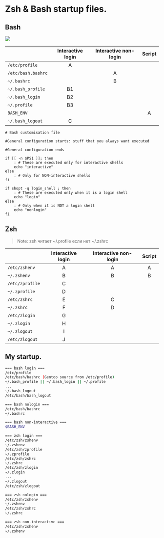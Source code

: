 # Zsh & Bash startup files.
## Bash
![](/images/Linux/Shell/bashstartupfiles1.png)

|                  |Interactive login|Interactive non-login|Script|
|:-----------------|:---------------:|:-------------------:|:----:|
|`/etc/profile`    |   A             |                     |      |
|`/etc/bash.bashrc`|                 |    A                |      |
|`~/.bashrc`       |                 |    B                |      |
|`~/.bash_profile` |   B1            |                     |      |
|`~/.bash_login`   |   B2            |                     |      |
|`~/.profile`      |   B3            |                     |      |
|`BASH_ENV`        |                 |                     |  A   |
|`~/.bash_logout`  |   C             |                     |      |

```
# Bash customisation file

#General configuration starts: stuff that you always want executed

#General configuration ends

if [[ -n $PS1 ]]; then
    : # These are executed only for interactive shells
    echo "interactive"
else
    : # Only for NON-interactive shells
fi

if shopt -q login_shell ; then
    : # These are executed only when it is a login shell
    echo "login"
else
    : # Only when it is NOT a login shell
    echo "nonlogin"
fi
```

## Zsh

> Note: zsh читает ~/.profile если нет ~/.zshrc

|                |Interactive login|Interactive non-login|Script|
|:---------------|:---------------:|:-------------------:|:----:|
|`/etc/zshenv`   |    A            |    A                |  A   |
|`~/.zshenv`     |    B            |    B                |  B   |
|`/etc/zprofile` |    C            |                     |      |
|`~/.zprofile`   |    D            |                     |      |
|`/etc/zshrc`    |    E            |    C                |      |
|`~/.zshrc`      |    F            |    D                |      |
|`/etc/zlogin`   |    G            |                     |      |
|`~/.zlogin`     |    H            |                     |      |
|`~/.zlogout`    |    I            |                     |      |
|`/etc/zlogout`  |    J            |                     |      |

## My startup.
```bash
=== bash login ===
/etc/profile
/etc/bash/bashrc (Gentoo source from /etc/profile)
~/.bash_profile || ~/.bash_login || ~/.profile
...
~/.bash_logout
/etc/bash/bash_logout

=== bash nologin ===
/etc/bash/bashrc
~/.bashrc

=== bash non-interactive ===
$BASH_ENV

=== zsh login ===
/etc/zsh/zshenv
~/.zshenv
/etc/zsh/zprofile
~/.zprofile
/etc/zsh/zshrc
~/.zshrc
/etc/zsh/zlogin
~/.zlogin
...
~/.zlogout
/etc/zsh/zlogout

=== zsh nologin ===
/etc/zsh/zshenv
~/.zshenv
/etc/zsh/zshrc
~/.zshrc

=== zsh non-interactive ===
/etc/zsh/zshenv
~/.zshenv
```
